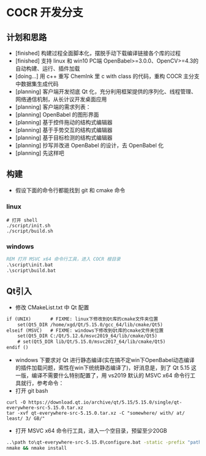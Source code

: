 # COCR 开发分支

## 计划和思路

* [finished] 构建过程全面脚本化，摆脱手动下载编译链接各个库的过程
* [finished] 支持 linux 和 win10 PC端 OpenBabel>=3.0.0、OpenCV>=4.3的自动构建、运行、插件加载
* [doing...] 用 c++ 重写 ChemInk 里 c with class 的代码，重构 COCR 主分支中数据集生成代码
* [planning] 客户端开发彻底 Qt 化，充分利用框架提供的序列化、线程管理、网络通信机制，从长计议开发桌面应用
* [planning] 客户端的需求列表：
* [planning] OpenBabel 的图形界面
* [planning] 基于控件拖动的结构式编辑器
* [planning] 基于手势交互的结构式编辑器
* [planning] 基于目标检测的结构式编辑器
* [planning] 抄写并改进 OpenBabel 的设计，去 OpenBabel 化
* [planning] 先这样吧

## 构建

* 假设下面的命令行都能找到 git 和 cmake 命令

### linux

```shell
# 打开 shell
./script/init.sh
./script/build.sh
```

### windows

```bat
REM 打开 MSVC x64 命令行工具，进入 COCR 根目录
.\script\init.bat
.\script\build.bat
```

## Qt引入

* 修改 CMakeList.txt 中 Qt 配置
```txt
if (UNIX)       # FIXME: linux下修改到Qt库的cmake文件夹位置
    set(Qt5_DIR /home/xgd/Qt/5.15.0/gcc_64/lib/cmake/Qt5)
elseif (MSVC)   # FIXME: windows下修改到Qt库的cmake文件夹位置
    set(Qt5_DIR C:/Qt/5.12.6/msvc2019_64/lib/cmake/Qt5)
    # set(Qt5_DIR lib/Qt/5.15.0/msvc2017_64/lib/cmake/Qt5)
endif ()
```
* windows 下要求对 Qt 进行静态编译(实在搞不定win下OpenBabel动态编译的插件加载问题，索性在win下统统静态编译了)，好消息是，到了 Qt 5.15 这一版，编译不需要什么特别配置了，用 vs2019 默认的 MSVC x64 命令行工具就行，参考命令：
* 打开 git bash
```shell
curl -O https://download.qt.io/archive/qt/5.15/5.15.0/single/qt-everywhere-src-5.15.0.tar.xz
tar -xvf qt-everywhere-src-5.15.0.tar.xz -C "somewhere/ with/ at/ least/ 3/ GB/"
```

* 打开 MSVC x64 命令行工具，进入一个空目录，预留至少20GB

```bat
..\path to\qt-everywhere-src-5.15.0\configure.bat -static -prefix "path/ to/ install/ dir/ rem/ to/ change/ Qt5_DIR/ in/ CMakeLists.txt/" -confirm-license -opensource -debug-and-release -platform win32-msvc -nomake examples -nomake tests -mp
nmake && nmake install
```